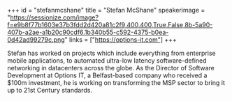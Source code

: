 +++
id = "stefanmcshane"
title = "Stefan McShane"
speakerimage = "https://sessionize.com/image?f=e9b8f77b1603e37b3fdd2d420a81c2f9,400,400,True,False,8b-5a90-407b-a2ae-a1b20c90cdf6.1b340b55-c592-4375-b0ea-0d42ad99279c.png"
links = ["https://options-it.com"]
+++

Stefan has worked on projects which include everything from enterprise mobile applications, to automated ultra-low latency software-defined networking in datacenters across the globe.
 As the Director of Software Development at Options IT, a Belfast-based company who received a $100m investment, he is working on transforming the MSP sector to bring it up to 21st Century standards.